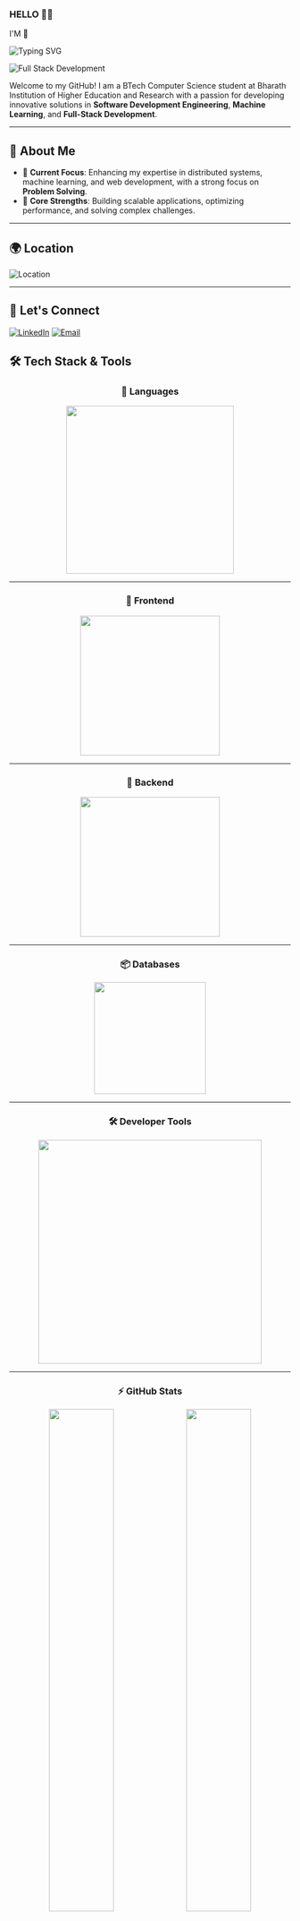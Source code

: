 ### HELLO 🤍✨
I'M 👋

![Typing SVG](https://readme-typing-svg.demolab.com?font=Fira+Code&size=24&pause=1000&color=00C0FF&width=435&lines=+Nanduri+Venkata+Durga+Amarnadh)

![Full Stack Development](https://www.wingstechsolutions.com/wp-content/uploads/2022/03/full-stack-development.gif)


Welcome to my GitHub! I am a BTech Computer Science student at Bharath Institution of Higher Education and Research with a passion for developing innovative solutions in **Software Development Engineering**, **Machine Learning**, and **Full-Stack Development**.

---

## 🚀 About Me
- 🔭 **Current Focus**: Enhancing my expertise in distributed systems, machine learning, and web development, with a strong focus on **Problem Solving**.
- 🌟 **Core Strengths**: Building scalable applications, optimizing performance, and solving complex challenges.

---

## 🌍 Location
![Location](https://img.shields.io/badge/Location-Chennai,_India-0077B5?style=for-the-badge&logo=googleearth&logoColor=white)

---

## 🤝 **Let's Connect**
[![LinkedIn](https://img.shields.io/badge/LinkedIn-0077B5?style=for-the-badge&logo=linkedin&logoColor=white)](https://linkedin.com/in/amarnadh9)
[![Email](https://img.shields.io/badge/Email-D14836?style=for-the-badge&logo=gmail&logoColor=white)](mailto:namarnadh.9@gmail.com)

## 🛠️ **Tech Stack & Tools**

<div align="center">
  
### 🚀 **Languages**  
<p align="center">
  <img src="https://skillicons.dev/icons?i=python,java,cpp,js,ts,sql" width="300" style="animation: float 3s infinite ease-in-out;"/>
</p>

---

### 🎨 **Frontend**  
<p align="center">
  <img src="https://skillicons.dev/icons?i=react,angular,nextjs,tailwind" width="250" style="animation: rotate 4s infinite linear;"/>
</p>

---

### 🔧 **Backend**  
<p align="center">
  <img src="https://skillicons.dev/icons?i=nodejs,express,spring,django" width="250" style="animation: pulse 2s infinite alternate;"/>
</p>

---

### 📦 **Databases**  
<p align="center">
  <img src="https://skillicons.dev/icons?i=mongodb,postgres,sqlite" width="200" style="animation: bounce 3s infinite ease-in-out;"/>
</p>

---

### 🛠️ **Developer Tools**  
<p align="center">
  <img src="https://skillicons.dev/icons?i=git,github,vscode,eclipse,docker,androidstudio" width="400" style="animation: glow 3s infinite alternate;"/>
</p>

---

### ⚡ **GitHub Stats**
<p align="center">
  <img src="https://github-readme-stats.vercel.app/api?username=Amar9nani&show_icons=true&theme=tokyonight&count_private=true&hide_border=true" width="48%" />
  <img src="https://github-readme-streak-stats.herokuapp.com/?user=Amar9nani&theme=tokyonight&hide_border=true" width="48%" />
</p>

---

### 🔥 **Top Languages**
<p align="center">
  <img src="https://github-readme-stats.vercel.app/api/top-langs/?username=Amar9nani&layout=compact&theme=tokyonight&hide_border=true" width="48%" />
</p>

---
### Typing SVG
![Typing SVG](https://readme-typing-svg.demolab.com?font=Fira+Code&size=24&pause=1000&color=00C0FF&width=435&lines=Learning+is+the+key+to+innovation+and+growth;Exploring+new+technologies+every+day;❤️Always+striving+to+improve+myself!)

---

### 💡 "The only limit to our realization of tomorrow is our doubts of today.✨" 
---

## 🏆 **Competitive Programming**
- [![LeetCode](https://img.shields.io/badge/LeetCode-000000?style=for-the-badge&logo=leetCode&logoColor=yellow)](https://leetcode.com/u/amarnadh20/)
- [![CodeChef](https://img.shields.io/badge/CodeChef-5B4638?style=for-the-badge&logo=codechef&logoColor=white)](https://www.codechef.com/users/amar_chef_20)
- [![HackerRank](https://img.shields.io/badge/HackerRank-2EC866?style=for-the-badge&logo=hackerrank&logoColor=white)](https://www.hackerrank.com/profile/namarnadh_9)

---

### 💡 "Code is like humor. When you have to explain it, it’s bad."💪

Feel free to connect or explore my repositories for exciting projects and collaborations!
